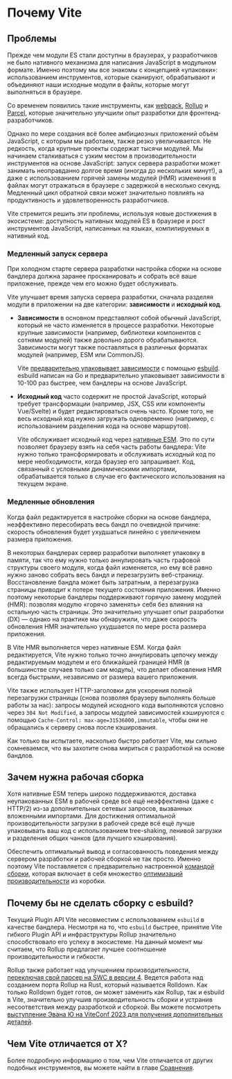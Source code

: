 # Почему Vite

## Проблемы

Прежде чем модули ES стали доступны в браузерах, у разработчиков не было нативного механизма для написания JavaScript в модульном формате. Именно поэтому мы все знакомы с концепцией «упаковки»: использованием инструментов, которые сканируют, обрабатывают и объединяют наши исходные модули в файлы, которые могут выполняться в браузере.

Со временем появились такие инструменты, как [webpack](https://webpack.js.org/), [Rollup](https://rollupjs.org) и [Parcel](https://parceljs.org/), которые значительно улучшили опыт разработки для фронтенд-разработчиков.

Однако по мере создания всё более амбициозных приложений объём JavaScript, с которым мы работаем, также резко увеличивается. Не редкость, когда крупные проекты содержат тысячи модулей. Мы начинаем сталкиваться с узким местом в производительности инструментов на основе JavaScript: запуск сервера разработки может занимать неоправданно долгое время (иногда до нескольких минут!), а даже с использованием горячей замены модулей (HMR) изменения в файлах могут отражаться в браузере с задержкой в несколько секунд. Медленный цикл обратной связи может значительно повлиять на продуктивность и удовлетворенность разработчиков.

Vite стремится решить эти проблемы, используя новые достижения в экосистеме: доступность нативных модулей ES в браузере и рост инструментов JavaScript, написанных на языках, компилируемых в нативный код.

### Медленный запуск сервера

При холодном старте сервера разработки настройка сборки на основе бандлера должна заранее просканировать и собрать всё ваше приложение, прежде чем его можно будет обслуживать.

Vite улучшает время запуска сервера разработки, сначала разделяя модули в приложении на две категории: **зависимости** и **исходный код**.

- **Зависимости** в основном представляют собой обычный JavaScript, который не часто изменяется в процессе разработки. Некоторые крупные зависимости (например, библиотеки компонентов с сотнями модулей) также довольно дорого обрабатываются. Зависимости могут также поставляться в различных форматах модулей (например, ESM или CommonJS).

  Vite [предварительно упаковывает зависимости](./dep-pre-bundling) с помощью [esbuild](https://esbuild.github.io/). esbuild написан на Go и предварительно упаковывает зависимости в 10-100 раз быстрее, чем бандлеры на основе JavaScript.

- **Исходный код** часто содержит не простой JavaScript, который требует трансформации (например, JSX, CSS или компоненты Vue/Svelte) и будет редактироваться очень часто. Кроме того, не весь исходный код нужно загружать одновременно (например, с использованием разделения кода на основе маршрутов).

  Vite обслуживает исходный код через [нативные ESM](https://developer.mozilla.org/ru/docs/Web/JavaScript/Guide/Modules). Это по сути позволяет браузеру взять на себя часть работы бандлера: Vite нужно только трансформировать и обслуживать исходный код по мере необходимости, когда браузер его запрашивает. Код, связанный с условными динамическими импортами, обрабатывается только в случае его фактического использования на текущем экране.

<script setup>
import bundlerSvg from '../images/bundler.svg?raw'
import esmSvg from '../images/esm.svg?raw'
</script>
<svg-image :svg="bundlerSvg" />
<svg-image :svg="esmSvg" />

### Медленные обновления

Когда файл редактируется в настройке сборки на основе бандлера, неэффективно пересобирать весь бандл по очевидной причине: скорость обновления будет ухудшаться линейно с увеличением размера приложения.

В некоторых бандлерах сервер разработки выполняет упаковку в памяти, так что ему нужно только аннулировать часть графовой структуры своего модуля, когда файл изменяется, но ему всё равно нужно заново собрать весь бандл и перезагрузить веб-страницу. Восстановление бандла может быть затратным, а перезагрузка страницы приводит к потере текущего состояния приложения. Именно поэтому некоторые бандлеры поддерживают горячую замену модулей (HMR): позволяя модулю «горячо заменять» себя без влияния на остальную часть страницы. Это значительно улучшает опыт разработки (DX) — однако на практике мы обнаружили, что даже скорость обновления HMR значительно ухудшается по мере роста размера приложения.

В Vite HMR выполняется через нативные ESM. Когда файл редактируется, Vite нужно только точно аннулировать цепочку между редактируемым модулем и его ближайшей границей HMR (в большинстве случаев только сам модуль), что делает обновления HMR всегда быстрыми, независимо от размера вашего приложения.

Vite также использует HTTP-заголовки для ускорения полной перезагрузки страницы (снова позволяя браузеру выполнять больше работы за нас): запросы модулей исходного кода выполняются условно через `304 Not Modified`, а запросы модулей зависимостей кэшируются с помощью `Cache-Control: max-age=31536000,immutable`, чтобы они не обращались к серверу снова после кэширования.

Как только вы испытаете, насколько быстро работает Vite, мы сильно сомневаемся, что вы захотите снова мириться с разработкой на основе бандлов.

## Зачем нужна рабочая сборка

Хотя нативные ESM теперь широко поддерживаются, доставка неупакованных ESM в рабочей среде всё ещё неэффективна (даже с HTTP/2) из-за дополнительных сетевых запросов, вызванных вложенными импортами. Для достижения оптимальной производительности загрузки в рабочей среде всё ещё лучше упаковывать ваш код с использованием tree-shaking, ленивой загрузки и разделения общих чанков (для лучшего кэширования).

Обеспечить оптимальный вывод и согласованность поведения между сервером разработки и рабочей сборкой не так просто. Именно поэтому Vite поставляется с предварительно настроенной [командой сборки]((./build)), которая включает в себя множество [оптимизаций производительности](./features#build-optimizations) из коробки.

## Почему бы не сделать сборку с esbuild?

Текущий Plugin API Vite несовместим с использованием `esbuild` в качестве бандлера. Несмотря на то, что `esbuild` быстрее, принятие Vite гибкого Plugin API и инфраструктуры Rollup значительно способствовало его успеху в экосистеме. На данный момент мы считаем, что Rollup предлагает лучшее соотношение производительности и гибкости.

Rollup также работает над улучшением производительности, [переключая свой парсер на SWC в версии 4](https://github.com/rollup/rollup/pull/5073). Ведется работа над созданием порта Rollup на Rust, который называется Rolldown. Как только Rolldown будет готов, он может заменить как Rollup, так и esbuild в Vite, значительно улучшив производительность сборки и устранив несоответствия между разработкой и сборкой. Вы можете посмотреть [выступление Эвана Ю на ViteConf 2023 для получения дополнительных деталей](https://youtu.be/hrdwQHoAp0M).

## Чем Vite отличается от X?

Более подробную информацию о том, чем Vite отличается от других подобных инструментов, вы можете найти в главе [Сравнения](./comparisons).
